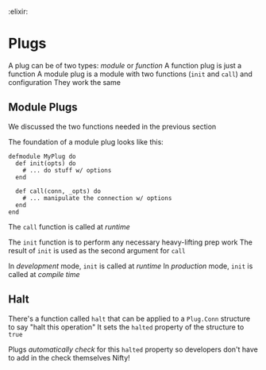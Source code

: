 :elixir:

# Plugs
A plug can be of two types: *module* or *function*
A function plug is just a function
A module plug is a module with two functions (`init` and `call`) and configuration
They work the same

## Module Plugs
We discussed the two functions needed in the previous section

The foundation of a module plug looks like this:
```
defmodule MyPlug do
  def init(opts) do
    # ... do stuff w/ options
  end

  def call(conn, _opts) do
    # ... manipulate the connection w/ options
  end
end
```

The `call` function is called at *runtime*

The `init` function is to perform any necessary heavy-lifting prep work
The result of `init` is used as the second argument for `call`

In *development* mode, `init` is called at _runtime_
In *production* mode, `init` is called at _compile time_

## Halt
There's a function called `halt` that can be applied to a `Plug.Conn` structure to say "halt this operation"
It sets the `halted` property of the structure to `true`

Plugs *automatically check* for this `halted` property so developers don't have to add in the check themselves
Nifty!
